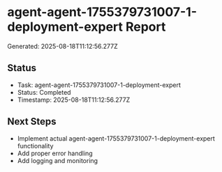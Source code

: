 # agent-agent-1755379731007-1-deployment-expert Report

Generated: 2025-08-18T11:12:56.277Z

## Status
- Task: agent-agent-1755379731007-1-deployment-expert
- Status: Completed
- Timestamp: 2025-08-18T11:12:56.277Z

## Next Steps
- Implement actual agent-agent-1755379731007-1-deployment-expert functionality
- Add proper error handling
- Add logging and monitoring
